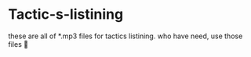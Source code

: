 ﻿# Tactic-s-listining

these are all of *.mp3 files for tactics listining.
who have need, use those files 🙂
